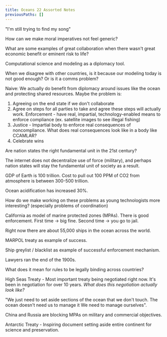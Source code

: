 ```yaml
---
title: Oceans 22 Assorted Notes
previousPaths: []
---
```

 

"I'm still trying to find my song"

How can we make moral imperatives not feel generic?

What are some examples of great collaboration when there wasn't great economic benefit or eminent risk to life?

Computational science and modeling as a diplomacy tool.

When we disagree with other countries, is it because our modeling today is not good enough? Or is it a comms problem?

Naive: We actually do benefit from diplomacy around issues like the ocean and protecting shared resources. Maybe the problem is:

1. Agreeing on the end state if we don't collaborate
2. Agree on steps for all parties to take and agree these steps will actually work.
	   Enforcement - have real, impartial, technology-enabled means to enforce compliance (ex. satellite images to see illegal fishing)
1. Justice - Impartial body to enforce real consequences of noncompliance. What does real consequences look like in a body like CCAMLAR?
2. Celebrate wins

Are nation states the right fundamental unit in the 21st century?

The internet does not decentralize use of force (military), and perhaps nation states will stay the fundamental unit of society as a result.

GDP of Earth is 100 trillion. Cost to pull out 100 PPM of CO2 from atmosphere is between 300-500 trillion.

Ocean acidification has increased 30%.

How do we make working on these problems as young technologists more interesting? (especially problems of coordination)

California as model of marine protected zones (MPAs). There is good enforcement. First time -> big fine. Second time -> you go to jail.

Right now there are about 55,000 ships in the ocean across the world.

MARPOL treaty as example of success.

Ship greylist / blacklist as example of successful enforcement mechanism.

Lawyers ran the end of the 1900s.

What does it mean for rules to be legally binding across countries?

High Seas Treaty - Most important treaty being negotiated right now. It's been in negotiation for over 10 years. *What does this negotiation actually look like?*

"We just need to set aside sections of the ocean that we don't touch. The ocean doesn't need us to manage it We need to manage ourselves".

China and Russia are blocking MPAs on military and commercial objectives.

Antarctic Treaty - Inspiring document setting aside entire continent for science and preservation.